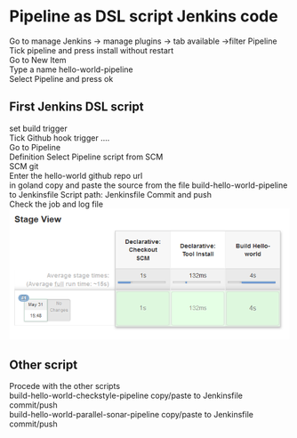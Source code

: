 # Pipeline as DSL script Jenkins code
Go to manage Jenkins -> manage plugins -> tab available ->filter Pipeline  
Tick pipeline and press install without restart  
Go to New Item  
Type a name hello-world-pipeline   
Select Pipeline and press ok 


## First Jenkins DSL script
set build trigger  
Tick Github hook trigger ....   
Go to Pipeline  
Definition  Select  Pipeline script from SCM     
SCM git  
Enter the hello-world github repo url    
in goland copy and paste the source from the file build-hello-world-pipeline to Jenkinsfile 
Script path:  Jenkinsfile
Commit and push  
Check the job and log file
![Jenkins_perf](screenshots/pipeline_first_script.png)  

## Other script
Procede with the other scripts   
build-hello-world-checkstyle-pipeline copy/paste to Jenkinsfile commit/push   
build-hello-world-parallel-sonar-pipeline copy/paste to Jenkinsfile commit/push   